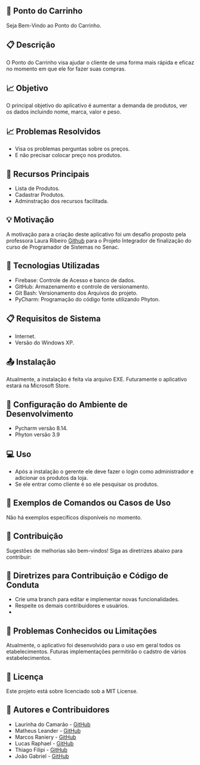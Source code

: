 ## :office: Ponto do Carrinho
Seja Bem-Vindo ao Ponto do Carrinho.

## :clipboard: Descrição
O Ponto do Carrinho visa ajudar o cliente de uma forma mais rápida e eficaz no momento em que ele for fazer suas compras.

## :chart_with_upwards_trend: Objetivo
O principal objetivo do aplicativo é aumentar a demanda de produtos, ver os dados incluindo nome, marca, valor e peso.

## :chart_with_upwards_trend: Problemas Resolvidos
* Visa os problemas perguntas sobre os preços.
* E não precisar colocar preço nos produtos.

## :triangular_flag_on_post: Recursos Principais
* Lista de Produtos.
* Cadastrar Produtos.
* Adminstração dos recursos facilitada.

## :bulb: Motivação
A motivação para a criação deste aplicativo foi um desafio proposto pela professora Laura Ribeiro [Github](https://github.com/LauraCristinaRibeiro) para o Projeto Integrador de finalização do curso de Programador de Sistemas no Senac.

## :floppy_disk: Tecnologias Utilizadas
* Firebase: Controle de Acesso e banco  de dados.
* GitHub: Armazenamento e controle de versionamento.
* Git Bash: Versionamento dos Arquivos do projeto.
* PyCharm: Programação do código fonte utilizando Phyton.

## :clipboard: Requisitos de Sistema
* Internet.
* Versão do Windows XP.

## :outbox_tray: Instalação 
Atualmente,  a instalação é feita via arquivo EXE. Futuramente o aplicativo estará na Microsoft Store.

## :wrench: Configuração do  Ambiente de Desenvolvimento
* Pycharm versão 8.14.
* Phyton versão 3.9

## :computer: Uso
* Após a instalação o gerente ele deve fazer o login como administrador e adicionar os produtos da loja.
* Se ele entrar como cliente é so ele pesquisar os produtos.

## :bookmark_tabs: Exemplos de Comandos ou Casos de Uso
Não há exemplos específicos disponíveis no momento.

## :mag_right: Contribuição
Sugestões de melhorias são bem-vindos! Siga as diretrizes abaixo para contribuir:

## :scroll: Diretrizes para Contribuição e Código de Conduta
* Crie uma branch para editar e implementar novas funcionalidades.
* Respeite os demais contribuidores e usuários.
* 
## :rotating_light: Problemas Conhecidos ou Limitações
Atualmente, o aplicativo foi  desenvolvido para o uso em geral todos os etabelecimentos. Futuras implementações permitirão o cadstro de vários estabelecimentos.

## :page_facing_up: Licença
Este projeto está sobre licenciado sob a MIT License.

## :busts_in_silhouette: Autores e Contribuidores
* Laurinha do Camarão - [GitHub](https://github.com/LauraCristinaRibeiro)
* Matheus Leander - [GitHub](https://github.com/Matheusleander)
* Marcos Raniery - [GitHub](https://github.com/Marcos-Raniery)
* Lucas Raphael - [GitHub](https://github.com/Ragaso62)
* Thiago Filipi - [GitHub](https://github.com/Thiago-max-create)
* João Gabriel - [GitHub](https://github.com/NotKoga)
